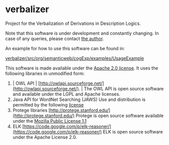# verbalizer
Project for the Verbalization of Derivations in Description Logics.

Note that this software is under development and constantly changing. In case of any queries, please contact [the author](https://www.uni-ulm.de/in/ki/staff/marvinschiller.html).

An example for how to use this software can be found in:

[verbalizer/src/org/semanticweb/cogExp/examples/UsageExample](https://github.com/marvinki/verbalizer/tree/master/src/org/semanticweb/cogExp/examples/UsageExample.java)

This software is made available under the [Apache 2.0 license](https://github.com/marvinki/verbalizer/blob/master/LICENSE). It uses the following libraries in unmodified form:

1) | OWL API
   | [http://owlapi.sourceforge.net/](http://owlapi.sourceforge.net/).
   | The OWL API is open source software and available under the LGPL and Apache licenses.
2) Java API for WordNet Searching (JAWS)
Use and distribution is permitted by the following [license](http://morphadorner.northwestern.edu/licenses/thirdparty/jaws.html)
3) Protege libraries
[http://protege.stanford.edu/](http://protege.stanford.edu/)
Protege is open source software available under the [Mozilla Public License 1.1](https://en.wikipedia.org/wiki/Mozilla_Public_License)
4) ELK
[https://code.google.com/p/elk-reasoner/](https://code.google.com/p/elk-reasoner/)
ELK is open source software under the Apache License 2.0.

